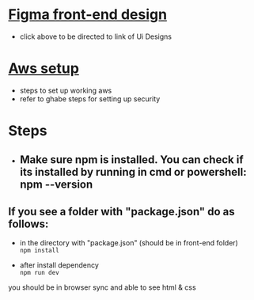 # [Figma front-end design](https://www.figma.com/file/Yn017yQFhCZIDddC8menQT/Utification-views?node-id=0%3A1&t=dgaPizb53y1PsFsV-0)
  * click above to be directed to link of Ui Designs
# [Aws setup](https://github.com/JosephArmas/cecs-491A-Team-Big-Data/blob/joseph/AWS%20Setup.pdf)
  * steps to set up working aws
  * refer to ghabe steps for setting up security

# Steps
 * ## Make sure npm is installed. You can check if its installed by running in cmd or powershell: npm --version
 
## If you see a folder with "package.json" do as follows: 

  * in the directory with "package.json" (should be in front-end folder)\
  ```npm install```
  
  * after install dependency\
  ```npm run dev```

you should be in browser sync and able to see html & css 

